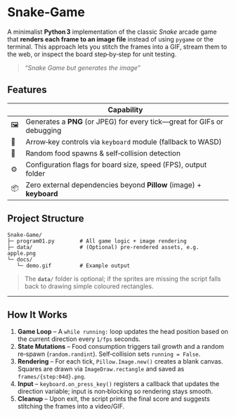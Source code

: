 # Snake‑Game

A minimalist **Python 3** implementation of the classic *Snake* arcade game that **renders each frame to an image file** instead of using `pygame` or the terminal. This approach lets you stitch the frames into a GIF, stream them to the web, or inspect the board step‑by‑step for unit testing.

> *“Snake Game but generates the image”* 

## Features

|    | Capability                                                               |
| -- | ------------------------------------------------------------------------ |
| 🖼 | Generates a **PNG** (or JPEG) for every tick—great for GIFs or debugging |
| 🎯 | Arrow‑key controls via `keyboard` module (fallback to WASD)              |
| 🍎 | Random food spawns & self‑collision detection                            |
| ⚙️ | Configuration flags for board size, speed (FPS), output folder           |
| 📦 | Zero external dependencies beyond **Pillow** (image) + **keyboard**      |


## Project Structure

```
Snake-Game/
├─ program01.py        # All game logic + image rendering
├─ data/               # (Optional) pre‑rendered assets, e.g. apple.png
└─ docs/
   └─ demo.gif         # Example output
```

> The **`data/`** folder is optional; if the sprites are missing the script falls back to drawing simple coloured rectangles.

---

## How It Works

1. **Game Loop** – A `while running:` loop updates the head position based on the current direction every `1/fps` seconds.
2. **State Mutations** – Food consumption triggers tail growth and a random re‑spawn (`random.randint`). Self‑collision sets `running = False`.
3. **Rendering** – For each tick, `Pillow.Image.new()` creates a blank canvas. Squares are drawn via `ImageDraw.rectangle` and saved as `frames/{step:04d}.png`.
4. **Input** – `keyboard.on_press_key()` registers a callback that updates the direction variable; input is non‑blocking so rendering stays smooth.
5. **Cleanup** – Upon exit, the script prints the final score and suggests stitching the frames into a video/GIF.

